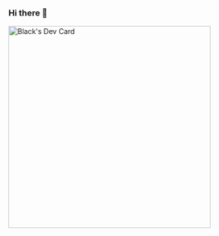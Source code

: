 ### Hi there 👋
<a href="https://app.daily.dev/blackfrom80s"><img src="[https://api.daily.dev/devcards/68c2f97ae60041aa81e658554bb1906e.png?r=4jd](https://github.com/from80s/from80s/blob/main/devcard.svg)" width="400" alt="Black's Dev Card"/></a>

<!--
**from80s/from80s** is a ✨ _special_ ✨ repository because its `README.md` (this file) appears on your GitHub profile.

Here are some ideas to get you started:

- 🔭 I’m currently working on ...
- 🌱 I’m currently learning ...
- 👯 I’m looking to collaborate on ...
- 🤔 I’m looking for help with ...
- 💬 Ask me about ...
- 📫 How to reach me: ...
- 😄 Pronouns: ...
- ⚡ Fun fact: ...
-->
